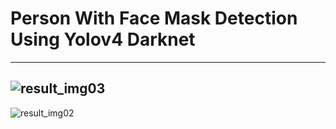 # Person With Face Mask Detection Using Yolov4 Darknet

-----
![result_img03](https://user-images.githubusercontent.com/108931665/208316394-a30097a4-0208-4361-9ddd-26ff7c2f1c51.png)
-----
![result_img02](https://user-images.githubusercontent.com/108931665/208316562-09eee2f2-4c4c-45b8-a6f6-8b916b430d39.png)

